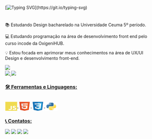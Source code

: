 [![Typing SVG](https://readme-typing-svg.demolab.com?font=Fira+Code&pause=1000&color=DE69CF&center=true&vCenter=true&random=false&width=435&lines=Ola!+Me+chamo+Camilly+Neves+😊+👋;)](https://git.io/typing-svg)
#
📚 Estudando Design bacharelado na Universidade Ceuma 5º período.

💻 Estudando programação na área de desenvolvimento front end pelo curso incode da OxigeniHUB.

💡 Estou focada em aprimorar meus conhecimentos na área de UX/UI Design e desenvolvimento front-end.
<div>
  <a href="https://github.com/CamysN">
  <img height="180em" src="https://github-readme-stats.vercel.app/api?username=CamysN&show_icons=true&theme=cobalt"/>
</div>
  
<div height="180em">
  <a href="https://github.com/CamysN">
  <img height="250em" src="https://github-readme-stats.vercel.app/api/top-langs/?username=CamysN&layout=donut-vertical&theme=cobalt"/>
   <img height="210em" src="https://raw.githubusercontent.com/gist/CamysN/cbe785d330442c7f235c30ccfd716244/raw/d44077b2898cbd3914f41615e74818a481f307a8/personagem.svg"/>
</div>

### 🛠️ Ferramentas e Linguagens:

<div style="display: inline_block"><br>
  <img align="center" alt="Rafa-Js" height="30" width="40" src="https://raw.githubusercontent.com/devicons/devicon/master/icons/javascript/javascript-plain.svg">
  <img align="center" alt="Rafa-HTML" height="30" width="40" src="https://raw.githubusercontent.com/devicons/devicon/master/icons/html5/html5-original.svg">
  <img align="center" alt="Rafa-CSS" height="30" width="40" src="https://raw.githubusercontent.com/devicons/devicon/master/icons/css3/css3-original.svg">
  <img align="center" alt="Rafa-Python" height="30" width="40" src="https://raw.githubusercontent.com/devicons/devicon/master/icons/python/python-original.svg">
</div>

### 📞 Contatos:

<div> 
  <a href="https://www.instagram.com/camyneves_/" target="_blank"><img src="https://img.shields.io/badge/-Instagram-%23E4405F?style=for-the-badge&logo=instagram&logoColor=white" target="_blank"></a>
 <a href="https://discord.com/channels/@me" target="_blank"><img src="https://img.shields.io/badge/Discord-7289DA?style=for-the-badge&logo=discord&logoColor=white" target="_blank"></a> 
  <a href = "mailto:camyneves123@gmail.com"><img src="https://img.shields.io/badge/-Gmail-%23333?style=for-the-badge&logo=gmail&logoColor=white" target="_blank"></a>
  <a href="https://www.linkedin.com/in/camilly-neves-239a60233/" target="_blank"><img src="https://img.shields.io/badge/-LinkedIn-%230077B5?style=for-the-badge&logo=linkedin&logoColor=white" target="_blank"></a> 
  
</div>
